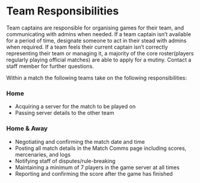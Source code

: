 # Team Responsibilities
Team captains are responsible for organising games for their team, and communicating with admins when needed. If a team captain isn’t available for a period of time, designate someone to act in their stead with admins when required.
If a team feels their current captain isn’t correctly representing their team or managing it, a majority of the core roster(players regularly playing official matches) are able to apply for a mutiny. Contact a staff member for further questions.

Within a match the following teams take on the following responsibilities:

### Home
- Acquiring a server for the match to be played on
- Passing server details to the other team

### Home & Away
- Negotiating and confirming the match date and time
- Posting all match details in the Match Comms page including scores, mercenaries, and logs
- Notifying staff of disputes/rule-breaking
- Maintaining a minimum of 7 players in the game server at all times
- Reporting and confirming the score after the game has finished